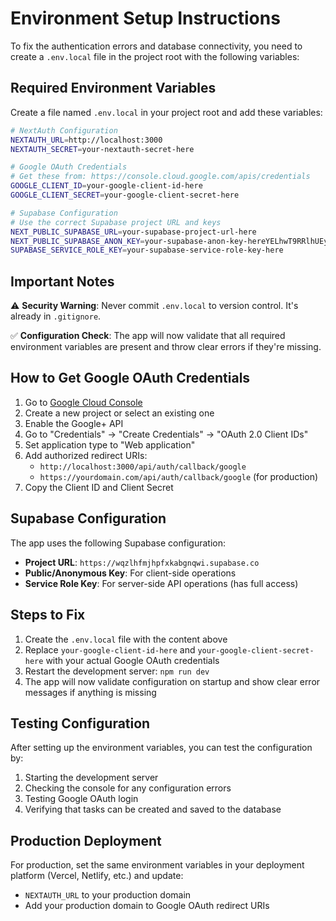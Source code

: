 # Environment Setup Instructions

To fix the authentication errors and database connectivity, you need to create a
`.env.local` file in the project root with the following variables:

## Required Environment Variables

Create a file named `.env.local` in your project root and add these variables:

```bash
# NextAuth Configuration
NEXTAUTH_URL=http://localhost:3000
NEXTAUTH_SECRET=your-nextauth-secret-here

# Google OAuth Credentials
# Get these from: https://console.cloud.google.com/apis/credentials
GOOGLE_CLIENT_ID=your-google-client-id-here
GOOGLE_CLIENT_SECRET=your-google-client-secret-here

# Supabase Configuration
# Use the correct Supabase project URL and keys
NEXT_PUBLIC_SUPABASE_URL=your-supabase-project-url-here
NEXT_PUBLIC_SUPABASE_ANON_KEY=your-supabase-anon-key-hereYELhwT9RRlhUEyQEME3eIFgJDU
SUPABASE_SERVICE_ROLE_KEY=your-supabase-service-role-key-here
```

## Important Notes

⚠️ **Security Warning**: Never commit `.env.local` to version control. It's
already in `.gitignore`.

✅ **Configuration Check**: The app will now validate that all required
environment variables are present and throw clear errors if they're missing.

## How to Get Google OAuth Credentials

1. Go to [Google Cloud Console](https://console.cloud.google.com/)
2. Create a new project or select an existing one
3. Enable the Google+ API
4. Go to "Credentials" → "Create Credentials" → "OAuth 2.0 Client IDs"
5. Set application type to "Web application"
6. Add authorized redirect URIs:
   - `http://localhost:3000/api/auth/callback/google`
   - `https://yourdomain.com/api/auth/callback/google` (for production)
7. Copy the Client ID and Client Secret

## Supabase Configuration

The app uses the following Supabase configuration:

- **Project URL**: `https://wqzlhfmjhpfxkabgnqwi.supabase.co`
- **Public/Anonymous Key**: For client-side operations
- **Service Role Key**: For server-side API operations (has full access)

## Steps to Fix

1. Create the `.env.local` file with the content above
2. Replace `your-google-client-id-here` and `your-google-client-secret-here`
   with your actual Google OAuth credentials
3. Restart the development server: `npm run dev`
4. The app will now validate configuration on startup and show clear error
   messages if anything is missing

## Testing Configuration

After setting up the environment variables, you can test the configuration by:

1. Starting the development server
2. Checking the console for any configuration errors
3. Testing Google OAuth login
4. Verifying that tasks can be created and saved to the database

## Production Deployment

For production, set the same environment variables in your deployment platform
(Vercel, Netlify, etc.) and update:

- `NEXTAUTH_URL` to your production domain
- Add your production domain to Google OAuth redirect URIs
